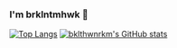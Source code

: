 ### I'm brklntmhwk 👋

<!--
**brklntmhwk/brklntmhwk** is a ✨ _special_ ✨ repository because its `README.md` (this file) appears on your GitHub profile.

Here are some ideas to get you started:

- 🔭 I’m currently working on ...
- 🌱 I’m currently learning ...
- 👯 I’m looking to collaborate on ...
- 🤔 I’m looking for help with ...
- 💬 Ask me about ...
- 📫 How to reach me: ...
- 😄 Pronouns: ...
- ⚡ Fun fact: ...
-->

[![Top Langs](https://github-readme-stats.vercel.app/api/top-langs/?username=bklthwnrkm)](https://github.com/anuraghazra/github-readme-stats)
[![bklthwnrkm's GitHub stats](https://github-readme-stats.vercel.app/api?username=bklthwnrkm)](https://github.com/anuraghazra/github-readme-stats)

